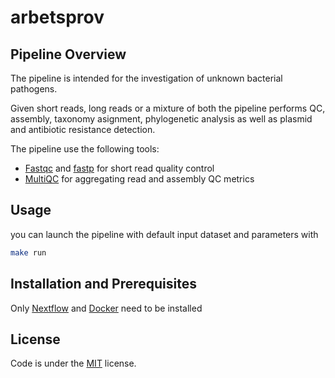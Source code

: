 # arbetsprov

## Pipeline Overview

The pipeline is intended for the investigation of unknown bacterial pathogens.

Given short reads, long reads or a mixture of both the pipeline performs QC, assembly, taxonomy asignment, phylogenetic analysis as well as plasmid and antibiotic resistance detection.

The pipeline use the following tools:

- [Fastqc](https://www.bioinformatics.babraham.ac.uk/projects/fastqc/) and [fastp](https://github.com/OpenGene/fastp) for short read quality control
- [MultiQC](https://multiqc.info/) for aggregating read and assembly QC metrics

## Usage

you can launch the pipeline with default input dataset and parameters with 

```bash
make run
```

## Installation and Prerequisites

Only [Nextflow](https://nextflow.io/) and [Docker](https://www.docker.com/) need to be installed

## License

Code is under the [MIT](LICENSE) license.